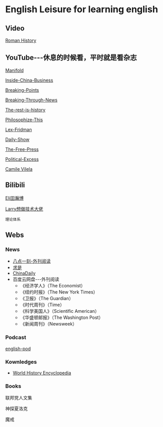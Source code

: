 # English Leisure for learning english
## Video 
[Roman History](https://www.youtube.com/watch?v=DyoVVSggPjY)

## YouTube---休息的时候看，平时就是看杂志
[Manifold](https://www.youtube.com/@ManifoldPodcast)

[Inside-China-Business](https://www.youtube.com/@Inside_China_Business)

[Breaking-Points](https://www.youtube.com/@breakingpoints)

[Breaking-Through-News](https://www.youtube.com/@BreakThroughNews)

[The-rest-is-history](https://www.youtube.com/@restishistorypod)

[Philosophize-This](https://www.youtube.com/@philosophizethispodcast)

[Lex-Fridman](https://www.youtube.com/@lexfridman)

[Daily-Show](https://www.youtube.com/@TheDailyShow)

[The-Free-Press](https://www.youtube.com/@thefreepress)

[Political-Excess](https://www.youtube.com/@PoliticalExcess)

[Camile Vilela](https://www.youtube.com/@CamileVilela)
## Bilibili
[Eli田瀚博](https://space.bilibili.com/258959750)

[Larry想做技术大佬](https://space.bilibili.com/19873195)

    理论体系


## Webs
### News
* [八点一刻-外刊阅读](https://www.badianyike.com/)
* [求是](http://en.qstheory.cn/)
* [ChinaDaily](https://www.chinadaily.com.cn/)
* 百度云网盘---外刊阅读
  * 《经济学人》（The Economist）
  * 《纽约时报》（The New York Times）
  * 《卫报》（The Guardian）
  * 《时代周刊》（Time）
  * 《科学美国人》（Scientific American）
  * 《华盛顿邮报》（The Washington Post）
  * 《新闻周刊》（Newsweek）
### Podcast
[english-pod](https://antennapod.org/documentation/getting-started)


### Kownledges
* [World History Encyclopedia](https://www.worldhistory.org/Crusades/)

### Books
联邦党人文集

神探夏洛克

魔戒

